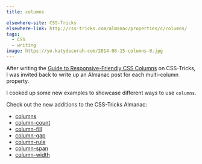 ```yaml
---
title: columns

elsewhere-site: CSS-Tricks
elsewhere-link: http://css-tricks.com/almanac/properties/c/columns/
tags:
  - CSS
  - writing
image: https://yo.katydecorah.com/2014-08-15-columns-0.jpg
---
```


After writing the [Guide to Responsive-Friendly CSS Columns](http://css-tricks.com/guide-responsive-friendly-css-columns/) on CSS-Tricks, I was invited back to write up an Almanac post for each multi-column property.

I cooked up some new examples to showcase different ways to use `columns`.

Check out the new additions to the CSS-Tricks Almanac:

- [columns](http://css-tricks.com/almanac/properties/c/columns)
- [column-count](http://css-tricks.com/almanac/properties/c/column-count)
- [column-fill](http://css-tricks.com/almanac/properties/c/column-fill)
- [column-gap](http://css-tricks.com/almanac/properties/c/column-gap)
- [column-rule](http://css-tricks.com/almanac/properties/c/column-rule)
- [column-span](http://css-tricks.com/almanac/properties/c/column-span)
- [column-width](http://css-tricks.com/almanac/properties/c/column-width)
